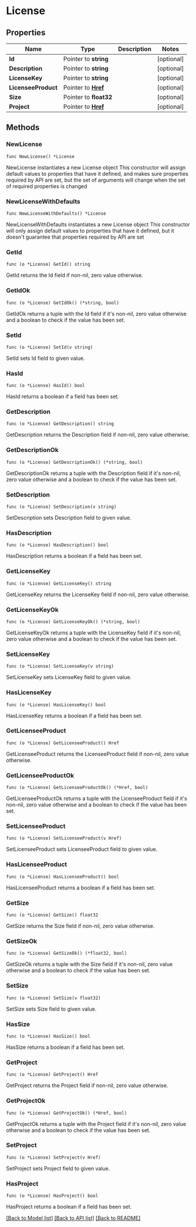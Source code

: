 # License

## Properties

Name | Type | Description | Notes
------------ | ------------- | ------------- | -------------
**Id** | Pointer to **string** |  | [optional] 
**Description** | Pointer to **string** |  | [optional] 
**LicenseKey** | Pointer to **string** |  | [optional] 
**LicenseeProduct** | Pointer to [**Href**](Href.md) |  | [optional] 
**Size** | Pointer to **float32** |  | [optional] 
**Project** | Pointer to [**Href**](Href.md) |  | [optional] 

## Methods

### NewLicense

`func NewLicense() *License`

NewLicense instantiates a new License object
This constructor will assign default values to properties that have it defined,
and makes sure properties required by API are set, but the set of arguments
will change when the set of required properties is changed

### NewLicenseWithDefaults

`func NewLicenseWithDefaults() *License`

NewLicenseWithDefaults instantiates a new License object
This constructor will only assign default values to properties that have it defined,
but it doesn't guarantee that properties required by API are set

### GetId

`func (o *License) GetId() string`

GetId returns the Id field if non-nil, zero value otherwise.

### GetIdOk

`func (o *License) GetIdOk() (*string, bool)`

GetIdOk returns a tuple with the Id field if it's non-nil, zero value otherwise
and a boolean to check if the value has been set.

### SetId

`func (o *License) SetId(v string)`

SetId sets Id field to given value.

### HasId

`func (o *License) HasId() bool`

HasId returns a boolean if a field has been set.

### GetDescription

`func (o *License) GetDescription() string`

GetDescription returns the Description field if non-nil, zero value otherwise.

### GetDescriptionOk

`func (o *License) GetDescriptionOk() (*string, bool)`

GetDescriptionOk returns a tuple with the Description field if it's non-nil, zero value otherwise
and a boolean to check if the value has been set.

### SetDescription

`func (o *License) SetDescription(v string)`

SetDescription sets Description field to given value.

### HasDescription

`func (o *License) HasDescription() bool`

HasDescription returns a boolean if a field has been set.

### GetLicenseKey

`func (o *License) GetLicenseKey() string`

GetLicenseKey returns the LicenseKey field if non-nil, zero value otherwise.

### GetLicenseKeyOk

`func (o *License) GetLicenseKeyOk() (*string, bool)`

GetLicenseKeyOk returns a tuple with the LicenseKey field if it's non-nil, zero value otherwise
and a boolean to check if the value has been set.

### SetLicenseKey

`func (o *License) SetLicenseKey(v string)`

SetLicenseKey sets LicenseKey field to given value.

### HasLicenseKey

`func (o *License) HasLicenseKey() bool`

HasLicenseKey returns a boolean if a field has been set.

### GetLicenseeProduct

`func (o *License) GetLicenseeProduct() Href`

GetLicenseeProduct returns the LicenseeProduct field if non-nil, zero value otherwise.

### GetLicenseeProductOk

`func (o *License) GetLicenseeProductOk() (*Href, bool)`

GetLicenseeProductOk returns a tuple with the LicenseeProduct field if it's non-nil, zero value otherwise
and a boolean to check if the value has been set.

### SetLicenseeProduct

`func (o *License) SetLicenseeProduct(v Href)`

SetLicenseeProduct sets LicenseeProduct field to given value.

### HasLicenseeProduct

`func (o *License) HasLicenseeProduct() bool`

HasLicenseeProduct returns a boolean if a field has been set.

### GetSize

`func (o *License) GetSize() float32`

GetSize returns the Size field if non-nil, zero value otherwise.

### GetSizeOk

`func (o *License) GetSizeOk() (*float32, bool)`

GetSizeOk returns a tuple with the Size field if it's non-nil, zero value otherwise
and a boolean to check if the value has been set.

### SetSize

`func (o *License) SetSize(v float32)`

SetSize sets Size field to given value.

### HasSize

`func (o *License) HasSize() bool`

HasSize returns a boolean if a field has been set.

### GetProject

`func (o *License) GetProject() Href`

GetProject returns the Project field if non-nil, zero value otherwise.

### GetProjectOk

`func (o *License) GetProjectOk() (*Href, bool)`

GetProjectOk returns a tuple with the Project field if it's non-nil, zero value otherwise
and a boolean to check if the value has been set.

### SetProject

`func (o *License) SetProject(v Href)`

SetProject sets Project field to given value.

### HasProject

`func (o *License) HasProject() bool`

HasProject returns a boolean if a field has been set.


[[Back to Model list]](../README.md#documentation-for-models) [[Back to API list]](../README.md#documentation-for-api-endpoints) [[Back to README]](../README.md)


